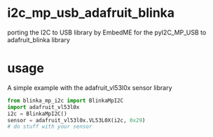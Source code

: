 # i2c_mp_usb_adafruit_blinka
porting the I2C to USB library by EmbedME for the pyI2C_MP_USB to adafruit_blinka library

# usage
A simple example with the adafruit_vl53l0x sensor library
```python
from blinka_mp_i2c import BlinkaMpI2C
import adafruit_vl53l0x
i2c = BlinkaMpI2C()
sensor = adafruit_vl53l0x.VL53L0X(i2c, 0x29)
# do stuff with your sensor
```
